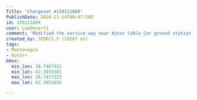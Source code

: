 ```yaml
---
Title: 'Changeset #159111889'
PublishDate: 2024-11-14T00:47:50Z
id: 159111889
user: LopDesert1
comment: 'Modified the service way near Kotor Cable Car ground station #adt'
created_by: JOSM/1.5 (19207 en)
tags:
- Montenegro
- Kotor+
bbox:
  min_lon: 18.7467912
  min_lat: 42.3939383
  max_lon: 18.7477223
  max_lat: 42.3951656

---
```

